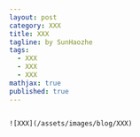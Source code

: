 ```yaml
---
layout: post
category: XXX
title: XXX
tagline: by SunHaozhe
tags: 
  - XXX
  - XXX
  - XXX
mathjax: true
published: true
---
```





```

![XXX](/assets/images/blog/XXX)

```



<!--more-->